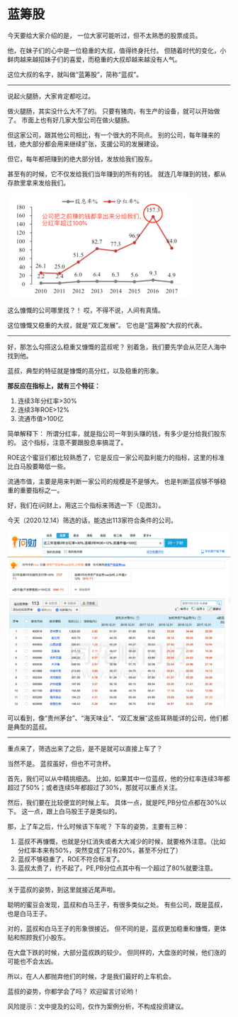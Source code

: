 <!--
 * @Author: XueBaBa
 * @Description: 文件描述~
 * @Date: 2020-12-14 15:49:18
 * @LastEditTime: 2020-12-14 16:48:41
 * @LastEditors: Do not edit
 * @FilePath: /books/pages/9-股票分类/蓝筹股.md
-->

# 蓝筹股

今天要给大家介绍的是，
一位大家可能听过，但不太熟悉的股票成员。

他，在妹子们的心中是一位稳重的大叔，值得终身托付。
但随着时代的变化，小鲜肉越来越招妹子们的喜爱，而稳重的大叔却越来越没有人气。

这位大叔的名字，就叫做“蓝筹股”，简称“蓝叔”。

---

说起火腿肠，大家肯定都吃过。

做火腿肠，其实没什么大不了的。
只要有猪肉，有生产的设备，就可以开始做了。
市面上也有好几家大型公司在做火腿肠。

但这家公司，跟其他公司相比，有一个很大的不同点。
别的公司，每年赚来的钱，绝大部分都会用来继续扩张，支援公司的发展建设。

但它，每年都把赚到的绝大部分钱，发放给我们股东。

甚至有的时候，它不仅发给我们当年赚到的所有的钱。
就连几年赚到的钱，都从存款里拿来发给我们。

![1](./img/1.png)

这么慷慨的公司哪里找？！
哎，不得不说，人间有真情。

这位慷慨又稳重的大叔，就是“双汇发展”。
它也是“蓝筹股”大叔的代表。

---

好，那怎么勾搭这么稳重又慷慨的蓝叔呢？
别着急，我们要先学会从茫茫人海中找到他。

蓝叔，典型的特征就是慷慨的高分红，以及稳重的形象。

**那反应在指标上，就有三个特征：**
1)	连续3年分红率>30%
2)	连续3年ROE>12%
3)	流通市值>100亿

简单解释下：
所谓分红率，就是指公司一年到头赚的钱，有多少是分给我们股东的。
这个指标，注意不要跟股息率搞混了。

ROE这个蜜豆们都比较熟悉了，它是反应一家公司盈利能力的指标，这里的标准比白马股要略低一些。

流通市值，主要是用来判断一家公司的规模是不是够大。
也是判断蓝叔够不够稳重的重要指标之一。

好，我们在i问财上，用这三个指标来筛选一下（见图3）。

今天（2020.12.14）筛选的话，能选出113家符合条件的公司。

![2](./img/2.png)

可以看到，像“贵州茅台”、“海天味业”、“双汇发展”这些耳熟能详的公司，他们都是典型的蓝叔。

---


重点来了，筛选出来了之后，是不是就可以直接上车了？

当然不是。
蓝叔虽好，但也不可贪杯。

首先，我们可以从中精挑细选。
比如，如果其中一位蓝叔，他的分红率连续3年都超过了50%；或者连续5年都超过了30%，那就可以重点关注。

然后，我们要在比较便宜的时候上车。
具体一点，就是PE,PB分位点都在30%以下。
这一点，跟上白马股王子是类似的。

那，上了车之后，什么时候该下车呢？
下车的姿势，主要有三种：
1)	蓝叔不再慷慨，也就是分红消失或者大大减少的时候，就要格外注意。（比如分红率本来有50%，突然变成了只有20%，甚至不分红了）
2)	蓝叔不够稳重了，ROE不符合标准了。
3)	蓝叔太贵了，约不起了。PE,PB分位点其中有一个超过了80%就要注意。

---


关于蓝叔的姿势，到这里就接近尾声啦。

聪明的蜜豆会发现，蓝叔和白马王子，有很多类似之处。
有些公司，既是蓝叔，也是白马王子。

对的，蓝叔和白马王子的形象很接近。
但不同的是，蓝叔更加稳重和慷慨，更体贴和照顾我们小股东。

在大盘下跌的时候，大部分蓝叔跌的较少。
但同样的，大盘涨的时候，他们涨的可能也不会太凶。

所以，在人人都抛弃他们的时候，才是我们最好的上车机会。

蓝叔的姿势，你都学会了吗？
欢迎留言讨论哟！

风险提示：文中提及的公司，仅作为案例分析，不构成投资建议。